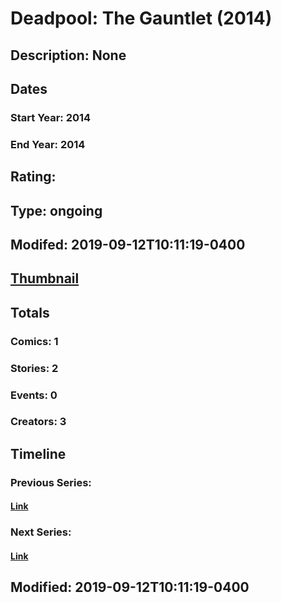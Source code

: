 # Deadpool: The Gauntlet (2014)
## Description: None
## Dates
### Start Year: 2014
### End Year: 2014
## Rating: 
## Type: ongoing
## Modifed: 2019-09-12T10:11:19-0400
## [Thumbnail](http://i.annihil.us/u/prod/marvel/i/mg/d/50/542b041887425.jpg)
## Totals
### Comics: 1
### Stories: 2
### Events: 0
### Creators: 3
## Timeline
### Previous Series: 
#### [Link]()
### Next Series: 
#### [Link]()
## Modified: 2019-09-12T10:11:19-0400